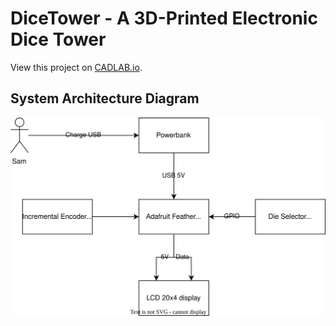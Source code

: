# DiceTower - A 3D-Printed Electronic Dice Tower

View this project on [CADLAB.io](https://cadlab.io/project/27312). 

## System Architecture Diagram

![System Architecture Diagram](docs/System_Diagram.svg)

